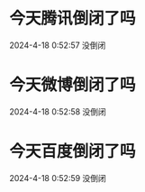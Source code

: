 # 今天腾讯倒闭了吗

2024-4-18 0:52:57 没倒闭

# 今天微博倒闭了吗

2024-4-18 0:52:58 没倒闭

# 今天百度倒闭了吗

2024-4-18 0:52:59 没倒闭

